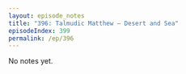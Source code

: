 ```yaml
---
layout: episode_notes
title: "396: Talmudic Matthew — Desert and Sea"
episodeIndex: 399
permalink: /ep/396
---
```

No notes yet.

